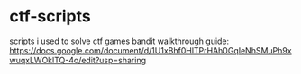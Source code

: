 # ctf-scripts
scripts i used to solve ctf games
bandit walkthrough guide: https://docs.google.com/document/d/1U1xBhf0HlTPrHAh0GqIeNhSMuPh9xwuqxLWOklTQ-4o/edit?usp=sharing
